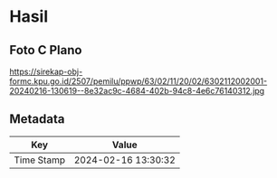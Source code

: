 # Hasil

## Foto C Plano

https://sirekap-obj-formc.kpu.go.id/2507/pemilu/ppwp/63/02/11/20/02/6302112002001-20240216-130619--8e32ac9c-4684-402b-94c8-4e6c76140312.jpg


## Metadata

| Key        | Value               |
| ---------- | ------------------- |
| Time Stamp | 2024-02-16 13:30:32 |



